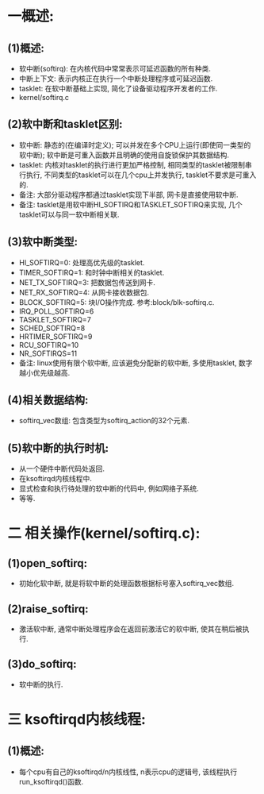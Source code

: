 # 一概述:
## (1)概述:
- 软中断(softirq): 在内核代码中常常表示可延迟函数的所有种类.
- 中断上下文: 表示内核正在执行一个中断处理程序或可延迟函数.
- tasklet: 在软中断基础上实现, 简化了设备驱动程序开发者的工作.
- kernel/softirq.c

## (2)软中断和tasklet区别:
- 软中断: 静态的(在编译时定义); 可以并发在多个CPU上运行(即使同一类型的软中断); 软中断是可重入函数并且明确的使用自旋锁保护其数据结构.
- tasklet: 内核对tasklet的执行进行更加严格控制, 相同类型的tasklet被限制串行执行, 不同类型的tasklet可以在几个cpu上并发执行, tasklet不要求是可重入的.
- 备注: 大部分驱动程序都通过tasklet实现下半部, 网卡是直接使用软中断.
- 备注: tasklet是用软中断HI_SOFTIRQ和TASKLET_SOFTIRQ来实现, 几个tasklet可以与同一软中断相关联.

## (3)软中断类型:
- HI_SOFTIRQ=0: 处理高优先级的tasklet.
- TIMER_SOFTIRQ=1: 和时钟中断相关的tasklet.
- NET_TX_SOFTIRQ=3: 把数据包传送到网卡.
- NET_RX_SOFTIRQ=4: 从网卡接收数据包.
- BLOCK_SOFTIRQ=5: 块I/O操作完成. 参考:block/blk-softirq.c.
- IRQ_POLL_SOFTIRQ=6
- TASKLET_SOFTIRQ=7
- SCHED_SOFTIRQ=8
- HRTIMER_SOFTIRQ=9
- RCU_SOFTIRQ=10
- NR_SOFTIRQS=11
- 备注: linux使用有限个软中断, 应该避免分配新的软中断, 多使用tasklet, 数字越小优先级越高.

## (4)相关数据结构:
- softirq_vec数组: 包含类型为softirq_action的32个元素.

## (5)软中断的执行时机:
- 从一个硬件中断代码处返回.
- 在ksoftirqd内核线程中.
- 显式检查和执行待处理的软中断的代码中, 例如网络子系统.
- 等等.

# 二 相关操作(kernel/softirq.c):
## (1)open_softirq:
- 初始化软中断, 就是将软中断的处理函数根据标号塞入softirq_vec数组.

## (2)raise_softirq:
- 激活软中断, 通常中断处理程序会在返回前激活它的软中断, 使其在稍后被执行. 

## (3)do_softirq:
- 软中断的执行.

# 三 ksoftirqd内核线程:
## (1)概述:
- 每个cpu有自己的ksoftirqd/n内核线性, n表示cpu的逻辑号, 该线程执行run_ksoftirqd()函数.
